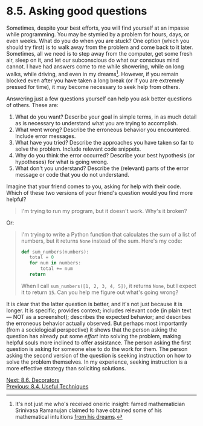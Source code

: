 # 8.5. Asking good questions

Sometimes, despite your best efforts, you will find yourself at an impasse while programming. You may be stymied by a
problem for hours, days, or even weeks. What do you do when you are stuck? One option (which you should try first) is to
walk away from the problem and come back to it later. Sometimes, all we need is to step away from the computer, get some
fresh air, sleep on it, and let our subconscious do what our conscious mind cannot. I have had answers come to me while
showering, while on long walks, while driving, and even in my dreams[^1]. However, if you remain blocked even after you
have taken a long break (or if you are extremely pressed for time), it may become necessary to seek help from others.

Answering just a few questions yourself can help you ask better questions of others. These are:

1. What do you want? Describe your goal in simple terms, in as much detail as is necessary to understand what you are
   trying to accomplish.
2. What went wrong? Describe the erroneous behavior you encountered. Include error messages.
3. What have you tried? Describe the approaches you have taken so far to solve the problem. Include relevant code
   snippets.
4. Why do you think the error occurred? Describe your best hypothesis (or hypotheses) for what is going wrong.
5. What don't you understand? Describe the (relevant) parts of the error message or code that you do not understand.

Imagine that your friend comes to you, asking for help with their code. Which of these two versions of your friend's
question would you find more helpful?

> I'm trying to run my program, but it doesn't work. Why's it broken?

Or:

> I'm trying to write a Python function that calculates the sum of a list of numbers,
> but it returns `None` instead of the sum. Here's my code:
>
> ```python
> def sum_numbers(numbers):
>    total = 0
>    for num in numbers:
>        total += num
>    return
> ```
>
> When I call `sum_numbers([1, 2, 3, 4, 5])`, it returns `None`, but I expect it to return `15`.
> Can you help me figure out what's going wrong?

It is clear that the latter question is better, and it's not just because it is longer. It is specific; provides
context; includes relevant code (in plain text — NOT as a screenshot); describes the expected behavior; and 
describes the erroneous behavior actually observed. But perhaps most importantly (from a sociological perspective) 
it shows that the person asking the question has already put some _effort_ into solving the problem, making 
helpful souls more inclined to offer assistance. The person asking the first question is asking for someone 
else to do the work for them. The person asking the second version of the question is seeking instruction on 
how to solve the problem themselves. In my experience, seeking instruction is a more effective strategy than 
soliciting solutions.

[^1]:
    It's not just me who's received oneiric insight: famed mathematician Srinivasa Ramanujan claimed to have obtained
    some of his mathematical intuitions [from his
    dreams](https://www.huffpost.com/entry/ramanujans-mock-modular-forms_n_2371680).

[Next: 8.6. Decorators](8.6.%20Decorators.md)<br>
[Previous: 8.4. Useful Techniques](8.4.%20Useful%20Techniques.md)
